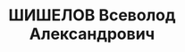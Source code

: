 ---
title: ШИШЕЛОВ Всеволод Александрович
description: 'Род. в 1905. Начальник штаба 3-й кав. полк 1-й кав. дивизии

  Приговор: ВК ВС СССР, 25.11.1937 – ВМН.

  Реабилитирован декабрь 1957'
---